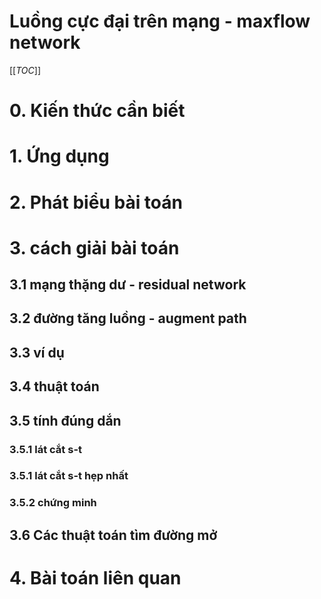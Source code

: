 # Luồng cực đại trên mạng - maxflow network

[[_TOC_]]

# 0. Kiến thức cần biết

# 1. Ứng dụng

# 2. Phát biểu bài toán

# 3. cách giải bài toán

## 3.1 mạng thặng dư - residual network

## 3.2 đường tăng luồng - augment path

## 3.3 ví dụ

## 3.4 thuật toán

## 3.5 tính đúng dắn

### 3.5.1 lát cắt s-t

### 3.5.1 lát cắt s-t hẹp nhất

### 3.5.2 chứng minh

## 3.6 Các thuật toán tìm đường mở

# 4. Bài toán liên quan